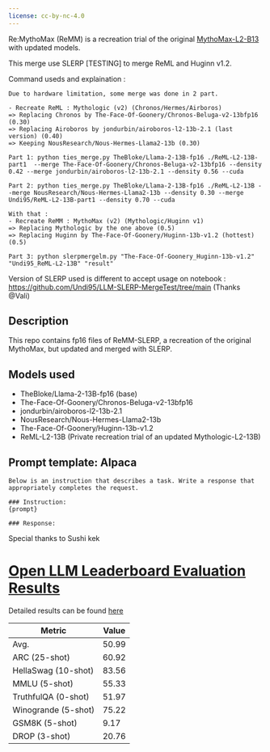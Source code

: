 ```yaml
---
license: cc-by-nc-4.0
---
```

Re:MythoMax (ReMM) is a recreation trial of the original [MythoMax-L2-B13](https://huggingface.co/Gryphe/MythoMax-L2-13b) with updated models.

This merge use SLERP [TESTING] to merge ReML and Huginn v1.2.

Command useds and explaination :
```shell
Due to hardware limitation, some merge was done in 2 part.

- Recreate ReML : Mythologic (v2) (Chronos/Hermes/Airboros)
=> Replacing Chronos by The-Face-Of-Goonery/Chronos-Beluga-v2-13bfp16 (0.30)
=> Replacing Airoboros by jondurbin/airoboros-l2-13b-2.1 (last version) (0.40)
=> Keeping NousResearch/Nous-Hermes-Llama2-13b (0.30)

Part 1: python ties_merge.py TheBloke/Llama-2-13B-fp16 ./ReML-L2-13B-part1  --merge The-Face-Of-Goonery/Chronos-Beluga-v2-13bfp16 --density 0.42 --merge jondurbin/airoboros-l2-13b-2.1 --density 0.56 --cuda

Part 2: python ties_merge.py TheBloke/Llama-2-13B-fp16 ./ReML-L2-13B --merge NousResearch/Nous-Hermes-Llama2-13b --density 0.30 --merge Undi95/ReML-L2-13B-part1 --density 0.70 --cuda

With that :
- Recreate ReMM : MythoMax (v2) (Mythologic/Huginn v1)
=> Replacing Mythologic by the one above (0.5)
=> Replacing Huginn by The-Face-Of-Goonery/Huginn-13b-v1.2 (hottest) (0.5)

Part 3: python slerpmergelm.py "The-Face-Of-Goonery_Huginn-13b-v1.2" "Undi95_ReML-L2-13B" "result"
```

Version of SLERP used is different to accept usage on notebook : https://github.com/Undi95/LLM-SLERP-MergeTest/tree/main (Thanks @Vali)

<!-- description start -->
## Description

This repo contains fp16 files of ReMM-SLERP, a recreation of the original MythoMax, but updated and merged with SLERP.
<!-- description end -->
<!-- description start -->
## Models used


- TheBloke/Llama-2-13B-fp16 (base)
- The-Face-Of-Goonery/Chronos-Beluga-v2-13bfp16
- jondurbin/airoboros-l2-13b-2.1
- NousResearch/Nous-Hermes-Llama2-13b
- The-Face-Of-Goonery/Huginn-13b-v1.2
- ReML-L2-13B (Private recreation trial of an updated Mythologic-L2-13B)
<!-- description end -->
<!-- prompt-template start -->
## Prompt template: Alpaca

```
Below is an instruction that describes a task. Write a response that appropriately completes the request.

### Instruction:
{prompt}

### Response:

```

Special thanks to Sushi kek
# [Open LLM Leaderboard Evaluation Results](https://huggingface.co/spaces/HuggingFaceH4/open_llm_leaderboard)
Detailed results can be found [here](https://huggingface.co/datasets/open-llm-leaderboard/details_Undi95__ReMM-SLERP-L2-13B)

| Metric                | Value                     |
|-----------------------|---------------------------|
| Avg.                  | 50.99   |
| ARC (25-shot)         | 60.92          |
| HellaSwag (10-shot)   | 83.56    |
| MMLU (5-shot)         | 55.33         |
| TruthfulQA (0-shot)   | 51.97   |
| Winogrande (5-shot)   | 75.22   |
| GSM8K (5-shot)        | 9.17        |
| DROP (3-shot)         | 20.76         |
